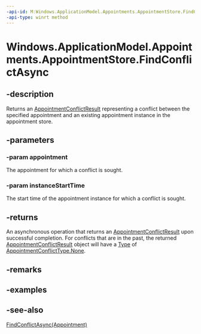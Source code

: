 ```yaml
---
-api-id: M:Windows.ApplicationModel.Appointments.AppointmentStore.FindConflictAsync(Windows.ApplicationModel.Appointments.Appointment,Windows.Foundation.DateTime)
-api-type: winrt method
---
```


<!-- Method syntax
public Windows.Foundation.IAsyncOperation<Windows.ApplicationModel.Appointments.AppointmentConflictResult> FindConflictAsync(Windows.ApplicationModel.Appointments.Appointment appointment, Windows.Foundation.DateTime instanceStartTime)
-->

# Windows.ApplicationModel.Appointments.AppointmentStore.FindConflictAsync

## -description
Returns an [AppointmentConflictResult](appointmentconflictresult.md) representing a conflict between the specified appointment and an existing appointment instance in the appointment store.

## -parameters
### -param appointment
The appointment for which a conflict is sought.

### -param instanceStartTime
The start time of the appointment instance for which a conflict is sought.

## -returns
An asynchronous operation that returns an [AppointmentConflictResult](appointmentconflictresult.md) upon successful completion. For conflicts that are in the past, the returned [AppointmentConflictResult](appointmentconflictresult.md) object will have a [Type](appointmentconflictresult_type.md) of [AppointmentConflictType.None](appointmentconflicttype.md).

## -remarks

## -examples

## -see-also
[FindConflictAsync(Appointment)](appointmentstore_findconflictasync_734762440.md)